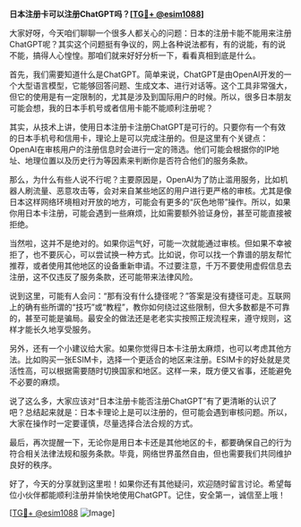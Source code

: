 **日本注册卡可以注册ChatGPT吗？[[TG💪+ @esim1088](https://t.me/s/esim1088)]**

大家好呀，今天咱们聊聊一个很多人都关心的问题：日本的注册卡能不能用来注册ChatGPT呢？其实这个问题挺有争议的，网上各种说法都有，有的说能，有的说不能，搞得人心惶惶。那咱们就来好好分析一下，看看真相到底是什么。

首先，我们需要知道什么是ChatGPT。简单来说，ChatGPT是由OpenAI开发的一个大型语言模型，它能够回答问题、生成文本、进行对话等。这个工具非常强大，但它的使用是有一定限制的，尤其是涉及到国际用户的时候。所以，很多日本朋友可能会想，我的日本手机号或者信用卡能不能顺利注册呢？

其实，从技术上讲，使用日本注册卡注册ChatGPT是可行的。只要你有一个有效的日本手机号和信用卡，理论上是可以完成注册的。但是这里有个关键点：OpenAI在审核用户的注册信息时会进行一定的筛选。他们可能会根据你的IP地址、地理位置以及历史行为等因素来判断你是否符合他们的服务条款。

那么，为什么有些人说不行呢？主要原因是，OpenAI为了防止滥用服务，比如机器人刷流量、恶意攻击等，会对来自某些地区的用户进行更严格的审核。尤其是像日本这样网络环境相对开放的地方，可能会有更多的“灰色地带”操作。所以，如果你用日本卡注册，可能会遇到一些麻烦，比如需要额外验证身份，甚至可能直接被拒绝。

当然啦，这并不是绝对的。如果你运气好，可能一次就能通过审核。但如果不幸被拒了，也不要灰心，可以尝试换一种方式。比如说，你可以找一个靠谱的朋友帮忙推荐，或者使用其他地区的设备重新申请。不过要注意，千万不要使用虚假信息去注册，这不仅违反了服务条款，还可能带来法律风险。

说到这里，可能有人会问：“那有没有什么捷径呢？”答案是没有捷径可走。互联网上的确有些所谓的“技巧”或“教程”，教你如何绕过这些限制，但大多数都是不可靠的，甚至可能是骗局。最安全的做法还是老老实实按照正规流程来，遵守规则，这样才能长久地享受服务。

另外，还有一个小建议给大家。如果你觉得日本卡注册太麻烦，也可以考虑其他方法。比如购买一张ESIM卡，选择一个更适合的地区来注册。ESIM卡的好处就是灵活性高，可以根据需要随时切换国家和地区。这样一来，既方便又省事，还能避免不必要的麻烦。

说了这么多，大家应该对“日本注册卡能否注册ChatGPT”有了更清晰的认识了吧？总结起来就是：日本卡理论上是可以注册的，但可能会遇到审核问题。所以，大家在操作时一定要谨慎，尽量选择合法合规的方式。

最后，再次提醒一下，无论你是用日本卡还是其他地区的卡，都要确保自己的行为符合相关法律法规和服务条款。毕竟，网络世界虽然自由，但也需要我们共同维护良好的秩序。

好了，今天的分享就到这里啦！如果你还有其他疑问，欢迎随时留言讨论。希望每位小伙伴都能顺利注册并愉快地使用ChatGPT。记住，安全第一，诚信至上哦！

[[TG💪+ @esim1088](https://t.me/s/esim1088) ![Image](https://i.postimg.cc/4NQfJmqS/Snipaste-2025-05-13-00-14-12.png)]
